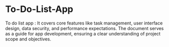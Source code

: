 # To-Do-List-App
To do list app : It covers core features like task management, user interface design, data security, and performance expectations. The document serves as a guide for app development, ensuring a clear understanding of project scope and objectives.
